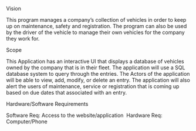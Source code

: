  Vision

This program manages a company’s collection of vehicles in order to keep up on maintenance, safety and registration. 
The program can also be used by the driver of the vehicle to manage their own vehicles for the company they work for.

Scope

This  Application has an interactive UI that displays a database of vehicles owned by the company that is in their fleet. 
The application will use a SQL database system to query through the entries. The Actors of the application will be able to view, add, modify, or delete an entry. 
The application will also alert the users of maintenance, service or registration that is coming up based on due dates that associated with an entry. 


Hardware/Software Requirements

Software Req: Access to the website/application ​
Hardware Req: Computer/Phone  
